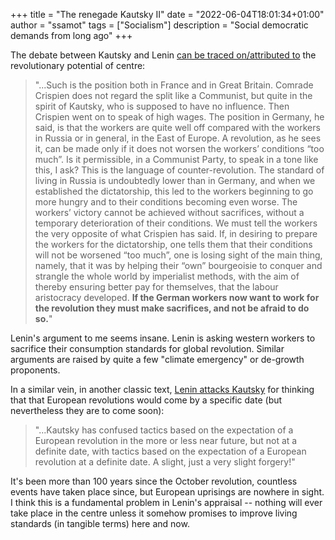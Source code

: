 +++
title = "The renegade Kautsky II"
date = "2022-06-04T18:01:34+01:00"
author = "ssamot"
tags = ["Socialism"]
description = "Social democratic demands from long ago"
+++

The debate between Kautsky and Lenin [can be traced on/attributed to](https://www.marxists.org/archive/lenin/works/1920/jul/x03.htm) the revolutionary potential of centre:

> "...Such is the position both in France and in Great Britain. Comrade Crispien does not regard the split like a Communist, but quite in the spirit of Kautsky, who is supposed to have no influence. Then Crispien went on to speak of high wages. The position in Germany, he said, is that the workers are quite well off compared with the workers in Russia or in general, in the East of Europe. A revolution, as he sees it, can be made only if it does not worsen the workers’ conditions “too much”. Is it permissible, in a Communist Party, to speak in a tone like this, I ask? This is the language of counter-revolution. The standard of living in Russia is undoubtedly lower than in Germany, and when we established the dictatorship, this led to the workers beginning to go more hungry and to their conditions becoming even worse. The workers’ victory cannot be achieved without sacrifices, without a temporary deterioration of their conditions. We must tell the workers the very opposite of what Crispien has said. If, in desiring to prepare the workers for the dictatorship, one tells them that their conditions will not be worsened “too much”, one is losing sight of the main thing, namely, that it was by helping their “own” bourgeoisie to conquer and strangle the whole world by imperialist methods, with the aim of thereby ensuring better pay for themselves, that the labour aristocracy developed. **If the German workers now want to work for the revolution they must make sacrifices, and not be afraid to do so.**"

Lenin's argument to me seems insane. Lenin is asking western workers to sacrifice their consumption standards for global revolution. Similar arguments are raised by quite a few "climate emergency" or de-growth proponents.

In a similar vein, in another classic text, [Lenin attacks Kautsky](https://www.marxists.org/archive/lenin/works/1918/prrk/internationalism.htm) for thinking that that European revolutions would come by a specific date (but nevertheless they are to come soon):

> "...Kautsky has confused tactics based on the expectation of a European revolution in the more or less near future, but not at a definite date, with tactics based on the expectation of a European revolution at a definite date. A slight, just a very slight forgery!"

It's been more than 100 years since the October revolution, countless events have taken place since, but European uprisings are nowhere in sight. I think this is a fundamental problem in Lenin's appraisal -- nothing will ever take place in the centre unless it somehow promises to improve living standards (in tangible terms) here and now.
